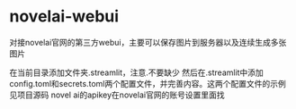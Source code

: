 # novelai-webui
对接novelai官网的第三方webui，主要可以保存图片到服务器以及连续生成多张图片

在当前目录添加文件夹.streamlit，注意.不要缺少
然后在.streamlit中添加config.toml和secrets.toml两个配置文件，并完善内容。这两个配置文件的示例见项目源码
novel ai的apikey在novelai官网的账号设置里面找

